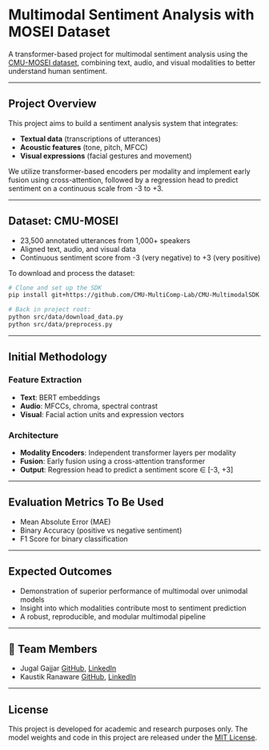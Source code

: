 # Multimodal Sentiment Analysis with MOSEI Dataset

A transformer-based project for multimodal sentiment analysis using the [CMU-MOSEI dataset](http://multicomp.cs.cmu.edu/resources/cmu-mosei-dataset/), combining text, audio, and visual modalities to better understand human sentiment.

---

## Project Overview

This project aims to build a sentiment analysis system that integrates:
- **Textual data** (transcriptions of utterances)
- **Acoustic features** (tone, pitch, MFCC)
- **Visual expressions** (facial gestures and movement)

We utilize transformer-based encoders per modality and implement early fusion using cross-attention, followed by a regression head to predict sentiment on a continuous scale from -3 to +3.

---

## Dataset: CMU-MOSEI

- 23,500 annotated utterances from 1,000+ speakers
- Aligned text, audio, and visual data
- Continuous sentiment score from -3 (very negative) to +3 (very positive)

To download and process the dataset:

```bash
# Clone and set up the SDK
pip install git+https://github.com/CMU-MultiComp-Lab/CMU-MultimodalSDK.git

# Back in project root:
python src/data/download_data.py
python src/data/preprocess.py
```

---

## Initial Methodology

### Feature Extraction
- **Text**: BERT embeddings
- **Audio**: MFCCs, chroma, spectral contrast
- **Visual**: Facial action units and expression vectors

### Architecture
- **Modality Encoders**: Independent transformer layers per modality
- **Fusion**: Early fusion using a cross-attention transformer
- **Output**: Regression head to predict a sentiment score ∈ [-3, +3]

---

## Evaluation Metrics To Be Used

- Mean Absolute Error (MAE)
- Binary Accuracy (positive vs negative sentiment)
- F1 Score for binary classification

---

## Expected Outcomes

- Demonstration of superior performance of multimodal over unimodal models
- Insight into which modalities contribute most to sentiment prediction
- A robust, reproducible, and modular multimodal pipeline

---

## 👥 Team Members

- Jugal Gajjar [GitHub](https://github.com/JugalGajjar), [LinkedIn](https://www.linkedin.com/in/jugal-gajjar/)
- Kaustik Ranaware [GitHub](https://github.com/KAUSTIKR), [LinkedIn](https://www.linkedin.com/in/kaustik/)

---

## License

This project is developed for academic and research purposes only. The model weights and code in this project are released under the [MIT License](https://opensource.org/licenses/MIT).
